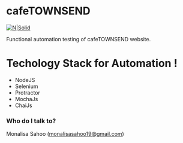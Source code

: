 # cafeTOWNSEND

[![N|Solid](http://cafetownsend-angular-rails.herokuapp.com/assets/header-4f955e77ecaacb7c0a2030a238d870f4.png)](https://nodesource.com/products/nsolid)

Functional automation testing of cafeTOWNSEND website.

# Techology Stack for Automation !
  - NodeJS
  - Selenium
  - Protractor
  - MochaJs
  - ChaiJs

### Who do I talk to? ###

  Monalisa Sahoo (monalisasahoo19@gmail.com)
